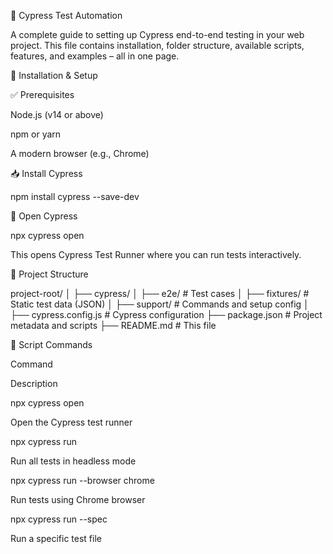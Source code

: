 📘 Cypress Test Automation

A complete guide to setting up Cypress end-to-end testing in your web project.
This file contains installation, folder structure, available scripts, features, and examples – all in one page.

🔧 Installation & Setup

✅ Prerequisites

Node.js (v14 or above)

npm or yarn

A modern browser (e.g., Chrome)

📥 Install Cypress

npm install cypress --save-dev

📂 Open Cypress

npx cypress open

This opens Cypress Test Runner where you can run tests interactively.

📁 Project Structure

project-root/
│
├── cypress/
│   ├── e2e/          # Test cases
│   ├── fixtures/     # Static test data (JSON)
│   ├── support/      # Commands and setup config
│
├── cypress.config.js # Cypress configuration
├── package.json      # Project metadata and scripts
├── README.md         # This file

📜 Script Commands

Command

Description

npx cypress open

Open the Cypress test runner

npx cypress run

Run all tests in headless mode

npx cypress run --browser chrome

Run tests using Chrome browser

npx cypress run --spec <file>

Run a specific test file

